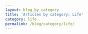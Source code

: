 ```yaml
---
layout: blog_by_category
title: 'Articles by category: Life'
category: life
permalink: /blog/category/life/
---
```

